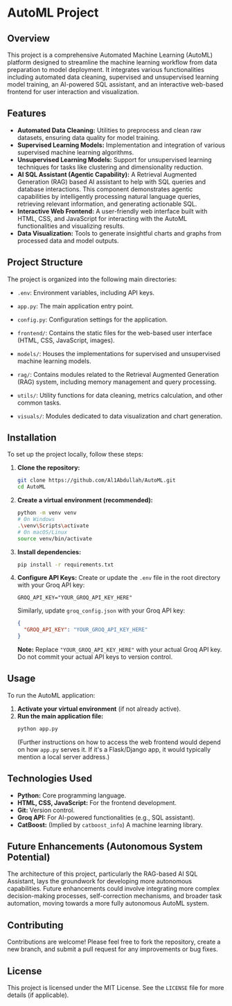 # AutoML Project

## Overview

This project is a comprehensive Automated Machine Learning (AutoML) platform designed to streamline the machine learning workflow from data preparation to model deployment. It integrates various functionalities including automated data cleaning, supervised and unsupervised learning model training, an AI-powered SQL assistant, and an interactive web-based frontend for user interaction and visualization.

## Features

*   **Automated Data Cleaning:** Utilities to preprocess and clean raw datasets, ensuring data quality for model training.
*   **Supervised Learning Models:** Implementation and integration of various supervised machine learning algorithms.
*   **Unsupervised Learning Models:** Support for unsupervised learning techniques for tasks like clustering and dimensionality reduction.
*   **AI SQL Assistant (Agentic Capability):** A Retrieval Augmented Generation (RAG) based AI assistant to help with SQL queries and database interactions. This component demonstrates agentic capabilities by intelligently processing natural language queries, retrieving relevant information, and generating actionable SQL.
*   **Interactive Web Frontend:** A user-friendly web interface built with HTML, CSS, and JavaScript for interacting with the AutoML functionalities and visualizing results.
*   **Data Visualization:** Tools to generate insightful charts and graphs from processed data and model outputs.

## Project Structure

The project is organized into the following main directories:

*   `.env`: Environment variables, including API keys.
*   `app.py`: The main application entry point.

*   `config.py`: Configuration settings for the application.
*   `frontend/`: Contains the static files for the web-based user interface (HTML, CSS, JavaScript, images).
*   `models/`: Houses the implementations for supervised and unsupervised machine learning models.
*   `rag/`: Contains modules related to the Retrieval Augmented Generation (RAG) system, including memory management and query processing.
*   `utils/`: Utility functions for data cleaning, metrics calculation, and other common tasks.
*   `visuals/`: Modules dedicated to data visualization and chart generation.

## Installation

To set up the project locally, follow these steps:

1.  **Clone the repository:**
    ```bash
    git clone https://github.com/Al1Abdullah/AutoML.git
    cd AutoML
    ```

2.  **Create a virtual environment (recommended):**
    ```bash
    python -m venv venv
    # On Windows
    .\venv\Scripts\activate
    # On macOS/Linux
    source venv/bin/activate
    ```

3.  **Install dependencies:**
    ```bash
    pip install -r requirements.txt
    ```

4.  **Configure API Keys:**
    Create or update the `.env` file in the root directory with your Groq API key:
    ```
    GROQ_API_KEY="YOUR_GROQ_API_KEY_HERE"
    ```
    Similarly, update `groq_config.json` with your Groq API key:
    ```json
    {
      "GROQ_API_KEY": "YOUR_GROQ_API_KEY_HERE"
    }
    ```
    **Note:** Replace `"YOUR_GROQ_API_KEY_HERE"` with your actual Groq API key. Do not commit your actual API keys to version control.

## Usage

To run the AutoML application:

1.  **Activate your virtual environment** (if not already active).
2.  **Run the main application file:**
    ```bash
    python app.py
    ```
    (Further instructions on how to access the web frontend would depend on how `app.py` serves it. If it's a Flask/Django app, it would typically mention a local server address.)

## Technologies Used

*   **Python:** Core programming language.
*   **HTML, CSS, JavaScript:** For the frontend development.
*   **Git:** Version control.
*   **Groq API:** For AI-powered functionalities (e.g., SQL assistant).
*   **CatBoost:** (Implied by `catboost_info`) A machine learning library.

## Future Enhancements (Autonomous System Potential)

The architecture of this project, particularly the RAG-based AI SQL Assistant, lays the groundwork for developing more autonomous capabilities. Future enhancements could involve integrating more complex decision-making processes, self-correction mechanisms, and broader task automation, moving towards a more fully autonomous AutoML system.

## Contributing

Contributions are welcome! Please feel free to fork the repository, create a new branch, and submit a pull request for any improvements or bug fixes.

## License

This project is licensed under the MIT License. See the `LICENSE` file for more details (if applicable).
